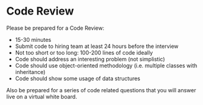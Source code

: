 # Code Review

Please be prepared for a Code Review:
- 15-30 minutes
- Submit code to hiring team at least 24 hours before the interview
- Not too short or too long: 100-200 lines of code ideally
- Code should address an interesting problem (not simplistic)
- Code should use object-oriented methodology (i.e. multiple classes with inheritance)
- Code should show some usage of data structures

Also be prepared for a series of code related questions that you will answer live on a virtual white board.

